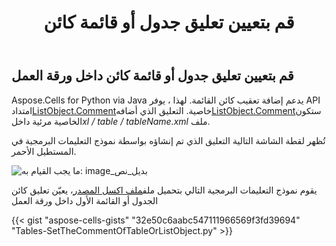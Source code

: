 ﻿---
title: قم بتعيين تعليق جدول أو قائمة كائن
type: docs
weight: 60
url: /ar/python-java/set-the-comment-of-table-or-list-object/
---
## **قم بتعيين تعليق جدول أو قائمة كائن داخل ورقة العمل**
Aspose.Cells for Python via Java يدعم إضافة تعقيب كائن القائمة. لهذا ، يوفر API امتداد[ListObject.Comment](https://reference.aspose.com/cells/python/asposecells.api/listobject#Comment)خاصية. التعليق الذي أضافه[ListObject.Comment](https://reference.aspose.com/cells/python/asposecells.api/listobject#Comment)ستكون الخاصية مرئية داخل*xl / table / tableName.xml* ملف.

تُظهر لقطة الشاشة التالية التعليق الذي تم إنشاؤه بواسطة نموذج التعليمات البرمجية في المستطيل الأحمر.

![ما يجب القيام به: image_بديل_نص](setting-list-object-comment.png)

يقوم نموذج التعليمات البرمجية التالي بتحميل ملف[ملف اكسل المصدر](source.xlsx)، يعيّن تعليق كائن الجدول أو القائمة الأول داخل ورقة العمل

{{< gist "aspose-cells-gists" "32e50c6aabc547111966569f3fd39694" "Tables-SetTheCommentOfTableOrListObject.py" >}}
